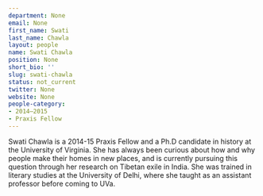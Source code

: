 ```yaml
---
department: None
email: None
first_name: Swati
last_name: Chawla
layout: people
name: Swati Chawla
position: None
short_bio: ''
slug: swati-chawla
status: not_current
twitter: None
website: None
people-category:
- 2014–2015
- Praxis Fellow
---
```


Swati Chawla is a 2014-15 Praxis Fellow and a Ph.D candidate in history at the University of Virginia. She has always been curious about how and why people make their homes in new places, and is currently pursuing this question through her research on Tibetan exile in India. She was trained in literary studies at the University of Delhi, where she taught as an assistant professor before coming to UVa.
